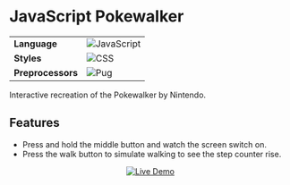 # JavaScript Pokewalker

<table>
<tbody>
<tr>
<td><strong>Language</strong></td>
<td><img src="https://img.shields.io/badge/JavaScript-%23007ACC.svg?style=flat&logo=javascript&logoColor=white" alt="JavaScript"></td>
</tr>
<tr>
<td><strong>Styles</strong></td>
<td><img src="https://img.shields.io/badge/CSS-%23006AFF.svg?style=flat&logo=css3&logoColor=white" alt="CSS"></td>
</tr>
<tr>
<td><strong>Preprocessors</strong></td>
<td><img src="https://img.shields.io/badge/Pug-%23F7B93E.svg?style=flat&logo=pug&logoColor=black" alt="Pug"></td>
</tr>
</tbody>
</table>


Interactive recreation of the Pokewalker by Nintendo.

## Features
- Press and hold the middle button and watch the screen switch on.
- Press the walk button to simulate walking to see the step counter rise.


<p align="center">
  <a href="https://codepen.io/mariawarnes/pen/wvYRPEr">
    <img src="https://img.shields.io/badge/Live Demo-black.svg?style=for-the-badge&logo=codepen&logoColor=white" alt="Live Demo">
  </a>
</p>

